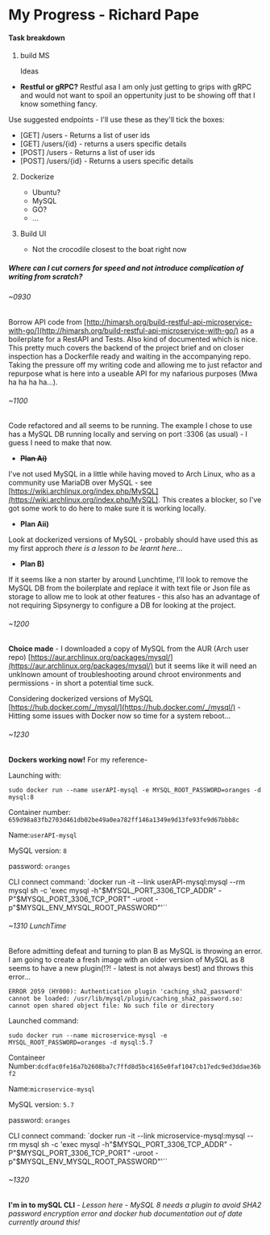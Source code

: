 # My Progress - Richard Pape

#### Task breakdown

1. build MS

    Ideas
 - **Restful or gRPC?** Restful asa I am only just getting to grips with gRPC and would not want to spoil an oppertunity just to be showing off that I know something fancy.

 Use suggested endpoints - I'll use these as they'll tick the boxes:

 - [GET] /users - Returns a list of user ids
 - [GET] /users/{id} - returns a users specific details
 - [POST] /users - Returns a list of user ids
 - [POST] /users/{id} - Returns a users specific details

2. Dockerize

    - Ubuntu?
    - MySQL
    - GO?
    - ...

3. Build UI

    - Not the crocodile closest to the boat right now


##### Where can I cut corners for speed and not introduce complication of writing from scratch?

###### ~0930

Borrow API code from [http://himarsh.org/build-restful-api-microservice-with-go/](http://himarsh.org/build-restful-api-microservice-with-go/) as a boilerplate for a RestAPI and Tests. Also kind of documented which is nice. This pretty much covers the backend of the project brief and on closer inspection has a Dockerfile ready and waiting in the accompanying repo. Taking the pressure off my writing code and allowing me to just refactor and repurpose what is here into a useable API for my nafarious purposes (Mwa ha ha ha ha...).

###### ~1100

Code refactored and all seems to be running. The example I chose to use has a MySQL DB running locally and serving on port :3306 (as usual) - I guess I need to make that now.

- **~~Plan Ai)~~**

I've not used MySQL in a little while having moved to Arch Linux, who as a community use MariaDB over MySQL - see [https://wiki.archlinux.org/index.php/MySQL](https://wiki.archlinux.org/index.php/MySQL). This creates a blocker, so I've got some work to do here to make sure it is working locally.

- **Plan Aii)**

Look at dockerized versions of MySQL - probably should have used this as my first approch *there is a lesson to be learnt here*...

- **Plan B)**

If it seems like a non starter by around Lunchtime, I'll  look to remove the MySQL DB from the boilerplate and replace it with text file or Json file as storage to allow me to look at other features - this also has an advantage of not requiring Sipsynergy to configure a DB for looking at the project.

###### ~1200

**Choice made** - I downloaded a copy of MySQL from the AUR (Arch user repo) [https://aur.archlinux.org/packages/mysql/](https://aur.archlinux.org/packages/mysql/) but it seems like it will need an unklnown amount of troubleshooting around chroot environments and permissions - in short a potential time suck.

Considering dockerized versions of MySQL [https://hub.docker.com/_/mysql/](https://hub.docker.com/_/mysql/) - Hitting some issues with Docker now so time for a system reboot...

###### ~1230

**Dockers working now!**
For my reference-

Launching with:

`sudo docker run --name userAPI-mysql -e MYSQL_ROOT_PASSWORD=oranges -d mysql:8`

Container number: `659d98a83fb2703d461db02be49a0ea782ff146a1349e9d13fe93fe9d67bbb8c`

Name:`userAPI-mysql`

MySQL version: `8`

password: `oranges`

CLI connect command:
`docker run -it --link userAPI-mysql:mysql --rm mysql sh -c 'exec mysql -h"$MYSQL_PORT_3306_TCP_ADDR" -P"$MYSQL_PORT_3306_TCP_PORT" -uroot -p"$MYSQL_ENV_MYSQL_ROOT_PASSWORD"'``

###### ~1310 LunchTime

Before admitting defeat and turning to plan B as MySQL is throwing an error. I am going to create a fresh image with an older version of MySQL as 8 seems to have a new plugin(!?! - latest is not always best) and throws this error...

`ERROR 2059 (HY000): Authentication plugin 'caching_sha2_password' cannot be loaded: /usr/lib/mysql/plugin/caching_sha2_password.so: cannot open shared object file: No such file or directory`

Launched command:

`sudo docker run --name microservice-mysql -e MYSQL_ROOT_PASSWORD=oranges -d mysql:5.7`

Containeer Number:`dcdfac0fe16a7b2608ba7c7ffd8d5bc4165e0faf1047cb17edc9ed3ddae36bf2`

Name:`microservice-mysql`

MySQL version: `5.7`

password: `oranges`

CLI connect command:
`docker run -it --link microservice-mysql:mysql --rm mysql sh -c 'exec mysql -h"$MYSQL_PORT_3306_TCP_ADDR" -P"$MYSQL_PORT_3306_TCP_PORT" -uroot -p"$MYSQL_ENV_MYSQL_ROOT_PASSWORD"'``

###### ~1320

**I'm in to mySQL CLI** - *Lesson here - MySQL 8 needs a plugin to avoid SHA2 password encryption error and docker hub documentation out of date currently around this!*
